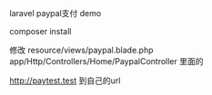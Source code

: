 laravel paypal支付 demo

composer install

修改
    resource/views/paypal.blade.php
    app/Http/Controllers/Home/PaypalController 里面的
	
	
 http://paytest.test  到自己的url